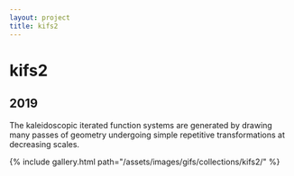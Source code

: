 ```yaml
---
layout: project
title: kifs2
---
```

# kifs2

## 2019

The kaleidoscopic iterated function systems are generated by drawing many passes of geometry undergoing simple repetitive transformations at decreasing scales.

{% include gallery.html path="/assets/images/gifs/collections/kifs2/" %}

<script src="/assets/js/lightbox-gallery.js"></script>
